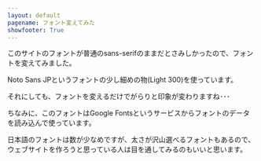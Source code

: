 ```yaml
---
layout: default
pagename: フォント変えてみた
showfooter: True
---
```

このサイトのフォントが普通のsans-serifのままだとさみしかったので、フォントを変えてみました。

Noto Sans JPというフォントの少し細めの物(Light 300)を使っています。

それにしても、フォントを変えるだけでがらりと印象が変わりますね･･･


ちなみに、このフォントはGoogle Fontsというサービスからフォントのデータを読み込んで使っています。

日本語のフォントは数が少なめですが、太さが沢山選べるフォントもあるので、ウェブサイトを作ろうと思っている人は目を通してみるのもいいと思います。